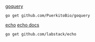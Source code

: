 [goquery](https://github.com/PuerkitoBio/goquery)

```
go get github.com/PuerkitoBio/goquery
```

[echo](https://github.com/labstack/echo)
[echo docs](https://echo.labstack.com/)

```
go get github.com/labstack/echo
```
